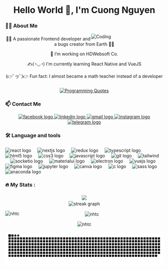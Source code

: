 
<!-- ![MasterHead](https://firebasestorage.googleapis.com/v0/b/flexi-coding.appspot.com/o/dempgi7-520f8d5f-63d4-4453-8822-dbc149ae27f8.gif?alt=media&token=91c0c7b2-93c3-4029-b011-1a8703c5730d) -->


<br clear="both">


###

<h1 align="center">Hello World 👋, I'm Cuong Nguyen</h1>

###

<h3 align="left">👩‍💻  About Me</h3>
<img align="right" alt="Coding" width="230" src="https://media0.giphy.com/media/v1.Y2lkPTc5MGI3NjExYWkyZmdkOXRxc3BnMjBqdXY3b3Q3d2g4OGYyZnh2bmQ2c2l6ZW5sZSZlcD12MV9pbnRlcm5hbF9naWZfYnlfaWQmY3Q9cw/Ll22OhMLAlVDb8UQWe/giphy.gif"/>

###
<div align="center">
<p>😵‍💫 A passionate Frontend developer and a bugs creator from Earth 😵‍💫</p> 
<p>🔭 I’m working on HDWebsoft Co.</p>
<p>✍️(◔◡◔) I'm currently learning React Native and VueJS</p>
<p>(👉ﾟヮﾟ)👉 Fun fact: I almost became a math teacher instead of a developer</p>
</div>

###
<p align="center">
  <a href="https://github.com/piyushsuthar/github-readme-quotes">
    <img src="https://quotes-github-readme.vercel.app/api?type=horizontal&quote=When%20I%20wrote%20this%20code,%20only%20God%20and%20I%20understood%20what%20I%20did.%20Now%20only%20God%20knows.&theme=catppuccin_mocha&author=Anonymous" alt="Programming Quotes" />
  </a>
</p>

###
###
<h3 align="left">📫  Contact Me</h3>
<div align="center">
  <a href="https://www.facebook.com/nhtcit99/" target="_blank">
    <img src="https://img.shields.io/static/v1?message=NHTC&logo=facebook&label=&color=1877F2&logoColor=white&labelColor=&style=for-the-badge" height="25" alt="facebook logo"  />
  </a>
  <a href="https://www.linkedin.com/in/nhtcit/" target="_blank">
    <img src="https://img.shields.io/static/v1?message=LinkedIn&logo=linkedin&label=&color=0077B5&logoColor=white&labelColor=&style=for-the-badge" height="25" alt="linkedin logo"  />
  </a>
  <a href="nhtcit99@gmail.com" target="_blank">
    <img src="https://img.shields.io/static/v1?message=Gmail&logo=gmail&label=&color=D14836&logoColor=white&labelColor=&style=for-the-badge" height="25" alt="gmail logo"  />
  </a>
  <a href="https://www.instagram.com/nhtc.sony/" target="_blank">
    <img src="https://img.shields.io/static/v1?message=Instagram&logo=instagram&label=&color=E4405F&logoColor=white&labelColor=&style=for-the-badge" height="25" alt="instagram logo"  />
  </a>
  <a href="https://t.me/nhtc_sony" target="_blank">
    <img src="https://img.shields.io/static/v1?message=Telegram&logo=telegram&label=&color=2CA5E0&logoColor=white&labelColor=&style=for-the-badge" height="25" alt="telegram logo"  />
  </a>
</div>



<h3 align="left">🛠 Language and tools</h3>

###

<div align="left">
  <img src="https://cdn.jsdelivr.net/gh/devicons/devicon/icons/react/react-original.svg" height="40" alt="react logo"  />
  <img width="12" />
  <img src="https://cdn.jsdelivr.net/gh/devicons/devicon/icons/nextjs/nextjs-original.svg" height="40" alt="nextjs logo"  />
  <img width="12" />
  <img src="https://cdn.jsdelivr.net/gh/devicons/devicon/icons/redux/redux-original.svg" height="40" alt="redux logo"  />
  <img width="12" />
  <img src="https://cdn.jsdelivr.net/gh/devicons/devicon/icons/typescript/typescript-original.svg" height="40" alt="typescript logo"  />
  <img width="12" />
  <img src="https://cdn.jsdelivr.net/gh/devicons/devicon/icons/html5/html5-original.svg" height="40" alt="html5 logo"  />
  <img width="12" />
  <img src="https://cdn.jsdelivr.net/gh/devicons/devicon/icons/css3/css3-original.svg" height="40" alt="css3 logo"  />
  <img width="12" />
  <img src="https://cdn.jsdelivr.net/gh/devicons/devicon/icons/javascript/javascript-original.svg" height="40" alt="javascript logo"  />
  <img width="12" />
  <img src="https://cdn.jsdelivr.net/gh/devicons/devicon/icons/git/git-original.svg" height="40" alt="git logo"  />
  <img width="12" />
  <img src="https://www.vectorlogo.zone/logos/tailwindcss/tailwindcss-icon.svg" alt="tailwind" width="40" height="40"/>
  <img width="12" />
  <img src="https://cdn.jsdelivr.net/gh/devicons/devicon/icons/socketio/socketio-original.svg" height="40" alt="socketio logo"  />
  <img width="12" />
  <img src="https://cdn.jsdelivr.net/gh/devicons/devicon/icons/materialui/materialui-original.svg" height="40" alt="materialui logo"  />
  <img width="12" />
  <img src="https://cdn.jsdelivr.net/gh/devicons/devicon/icons/electron/electron-original.svg" height="40" alt="electron logo"  />
  <img width="12" />
  <img src="https://cdn.jsdelivr.net/gh/devicons/devicon/icons/vuejs/vuejs-original.svg" height="40" alt="vuejs logo"  />
  <img width="12" />
  <img src="https://cdn.jsdelivr.net/gh/devicons/devicon/icons/figma/figma-original.svg" height="40" alt="figma logo"  />
  <img width="12" />
  <img src="https://cdn.jsdelivr.net/gh/devicons/devicon/icons/jupyter/jupyter-original.svg" height="40" alt="jupyter logo"  />
  <img width="12" />
  <img src="https://cdn.jsdelivr.net/gh/devicons/devicon/icons/canva/canva-original.svg" height="40" alt="canva logo"  />
  <img width="12" />
  <img src="https://cdn.jsdelivr.net/gh/devicons/devicon/icons/c/c-original.svg" height="40" alt="c logo"  />
  <img width="12" />
  <img src="https://cdn.jsdelivr.net/gh/devicons/devicon/icons/sass/sass-original.svg" height="40" alt="sass logo"  />
  <img width="12" />
  <img src="https://cdn.jsdelivr.net/gh/devicons/devicon/icons/anaconda/anaconda-original.svg" height="40" alt="anaconda logo"  />
</div>

###

<h3 align="left">🔥   My Stats :</h3>

###
<div align="center">
  <img src="https://visitor-badge.laobi.icu/badge?page_id=nhtc.nhtc&theme=tokyonight"  />
</div>

<div align="center"> 
  <img src="https://streak-stats.demolab.com?user=nhtc&locale=en&mode=daily&theme=dark&hide_border=false&border_radius=5&order=3" height="220" alt="streak graph"  />
<div>
<p><img align="left" src="https://github-readme-stats.vercel.app/api/top-langs?username=nhtc&show_icons=true&locale=en&layout=compact&theme=tokyonight" alt="nhtc" /></p>

<p>&nbsp;<img align="center" src="https://github-readme-stats.vercel.app/api?username=nhtc&show_icons=true&locale=en&theme=tokyonight" alt="nhtc" /></p>
</div>
<p><img align="center" src="https://github-readme-streak-stats.herokuapp.com/?user=nhtc&&theme=tokyonight" alt="nhtc" /></p>  
<img src="https://raw.githubusercontent.com/nhtc/nhtc/output/snake.svg" alt="Snake animation" />

###

<br clear="both">

</div>

###

